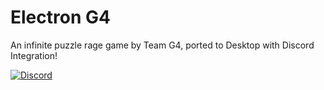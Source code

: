 # Electron G4
An infinite puzzle rage game by Team G4, ported to Desktop with Discord Integration!

[![Discord][1]][2]

[1]:  https://discordapp.com/api/guilds/621177882131038208/widget.png?style=banner4
[2]:  http://discord.gg/UQzbHgA
